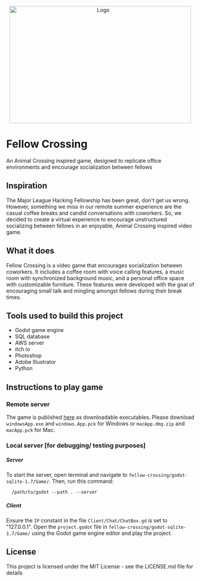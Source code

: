 <p align="center"> <img src="https://imgur.com/d4drRso.png" align="center" alt="Logo" width="486" height="313"></p>

# Fellow Crossing
An Animal Crossing inspired game, designed to replicate office environments and encourage socialization between fellows


## Inspiration
The Major League Hacking Fellowship has been great, don't get us wrong. However, something we miss in our remote summer experience are the casual coffee breaks and candid conversations with coworkers. So, we decided to create a virtual experience to encourage unstructured socializing between fellows in an enjoyable, Animal Crossing inspired video game.  


## What it does
Fellow Crossing is a video game that encourages socialization between coworkers. It includes a coffee room with voice calling features, a music room with synchronized background music, and a personal office space with customizable furniture. These features were developed with the goal of encouraging small talk and mingling amongst fellows during their break times. 


## Tools used to build this project
 - Godot game engine
 - SQL database
 - AWS server
 - itch io
 - Photoshop
 - Adobe Illustrator
 - Python 


## Instructions to play game

### Remote server
The game is published [here](https://stellaw1.itch.io/fellow-crossing) as downloadable executables. Please download `windowsApp.exe` and `windows.App.pck` for Windows or `macApp.dmg.zip` and `macApp.pck` for Mac. 


### Local server [for debugging/ testing purposes]
##### Server
To start the server, open terminal and navigate to `fellow-crossing/godot-sqlite-1.7/Game/`. Then, run this command:

```
  /path/to/godot --path . --server
```

##### Client
Ensure the `IP` constant in the file `Client/Chat/ChatBox.gd` is set to "127.0.0.1". Open the `project.godot` file in `fellow-crossing/godot-sqlite-1.7/Game/` using the Godot game engine editor and play the project.


## License

This project is licensed under the MIT License - see the LICENSE.md file for details
